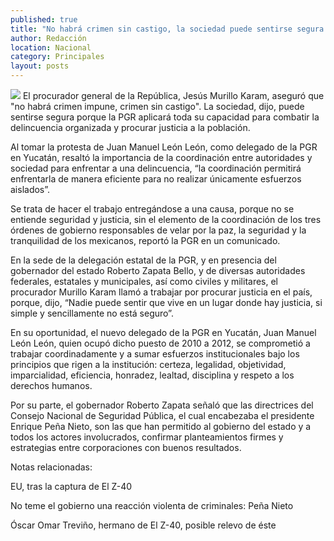 ```yaml
---
published: true
title: "No habrá crimen sin castigo, la sociedad puede sentirse segura: Murillo Karam"
author: Redacción
location: Nacional
category: Principales
layout: posts
---
```


![](http://i.imgur.com/imcm3V9m.jpg)
El procurador general de la República, Jesús Murillo Karam, aseguró que "no habrá crimen impune, crimen sin castigo". La sociedad, dijo, puede sentirse segura porque la PGR aplicará toda su capacidad para combatir la delincuencia organizada y procurar justicia a la población.

Al tomar la protesta de Juan Manuel León León, como delegado de la PGR en Yucatán, resaltó la importancia de la coordinación entre autoridades y sociedad para enfrentar a una delincuencia, “la coordinación permitirá enfrentarla de manera eficiente para no realizar únicamente esfuerzos aislados”.

Se trata de hacer el trabajo entregándose a una causa, porque no se entiende seguridad y justicia, sin el elemento de la coordinación de los tres órdenes de gobierno responsables de velar por la paz, la seguridad y la tranquilidad de los mexicanos, reportó la PGR en un comunicado.

En la sede de la delegación estatal de la PGR, y en presencia del gobernador del estado Roberto Zapata Bello, y de diversas autoridades federales, estatales y municipales, así como civiles y militares, el procurador Murillo Karam llamó a trabajar por procurar justicia en el país, porque, dijo, “Nadie puede sentir que vive en un lugar donde hay justicia, si simple y sencillamente no está seguro”.

En su oportunidad, el nuevo delegado de la PGR en Yucatán, Juan Manuel León León, quien ocupó dicho puesto de 2010 a 2012, se comprometió a trabajar coordinadamente y a sumar esfuerzos institucionales bajo los principios que rigen a la institución: certeza, legalidad, objetividad, imparcialidad, eficiencia, honradez, lealtad, disciplina y respeto a los derechos humanos.

Por su parte, el gobernador Roberto Zapata señaló que las directrices del Consejo Nacional de Seguridad Pública, el cual encabezaba el presidente Enrique Peña Nieto, son las que han permitido al gobierno del estado y a todos los actores involucrados, confirmar planteamientos firmes y estrategias entre corporaciones con buenos resultados.

Notas relacionadas:

EU, tras la captura de El Z-40

No teme el gobierno una reacción violenta de criminales: Peña Nieto
 

Óscar Omar Treviño, hermano de El Z-40, posible relevo de éste
